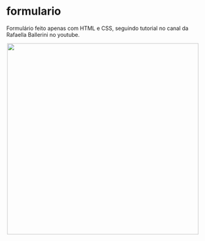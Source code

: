 # formulario
Formulário feito apenas com HTML e CSS, seguindo tutorial no canal da Rafaella Ballerini no youtube.

<div align="center">
<img src="https://user-images.githubusercontent.com/78154866/131261601-5fed674c-57dd-42c5-ad04-51ea5dd7536d.png" width="500px" />
</div>

